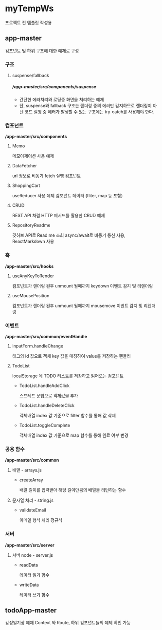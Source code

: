 # myTempWs

프로젝트 전 템플릿 작성용

## app-master

컴포넌트 및 하위 구조에 대한 예제로 구성

### 구조

1. suspense/fallback

   ##### /app-master/src/components/suspense

   - 간단한 에러처리와 로딩중 화면을 처리하는 예제
   - 단, suspense와 fallback 구조는 랜더링 중의 에러만 감지하므로 랜더링이 아닌 코드 실행 중 에러가 발생할 수 있는 구조에는 try-catch를 사용해야 한다.

### 컴포넌트

**/app-master/src/components**

1. Memo

   메모이제이션 사용 예제

2. DataFetcher

   url 정보로 비동기 fetch 실행 컴포넌트

3. ShoppingCart

   useReducer 사용 예제 컴포넌트 데이터 (fliter, map 등 포함)

4. CRUD

   REST API 처럼 HTTP 메서드를 활용한 CRUD 예제

5. RepositoryReadme

   깃허브 API로 Read me 조회
   async/await로 비동기 통신 사용, ReactMarkdown 사용

### 훅

**/app-master/src/hooks**

1. useAnyKeyToRender

   컴포넌트가 랜더링 된후 unmount 될때까지 keydown 이벤트 감지 및 리렌더링

2. useMousePosition

   컴포넌트가 랜더링 된후 unmount 될때까지 mousemove 이벤트 감지 및 리렌더링

### 이벤트

**/app-master/src/common/eventHandle**

1. InputForm.handleChange

   태그의 id 값으로 객체 key 값을 매칭하여 value를 저장하는 핸들러

2. TodoList

   localStorage 에 TODO 리스트를 저장하고 읽어오는 컴포넌트

   - TodoList.handleAddClick

     스프레드 문법으로 객체값을 추가

   - TodoList.handleDeleteClick

     객체배열 index 값 기준으로 filter 함수를 통해 값 삭제

   - TodoList.toggleComplete

     객체배열 index 값 기준으로 map 함수를 통해 완료 여부 변경

### 공용 함수

**/app-master/src/common**

1. 배열 - arrays.js

   - createArray

     배열 길이를 입력받아 해당 길이만큼의 배열을 리턴하는 함수

2. 문자열 처리 - string.js

   - validateEmail

     이메일 형식 처리 정규식

### 서버

**/app-master/src/server**

1. 서버 node - server.js

   - readData

     데이터 읽기 함수

   - writeData

     테이터 쓰기 함수

## todoApp-master

감정일기장 예제 Context 와 Route, 하위 컴포넌트들의 예제 확인 가능
